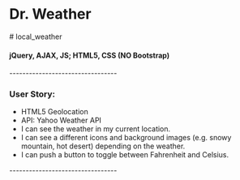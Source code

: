 <h1>Dr. Weather</h1> 
# local_weather
<h4>jQuery, AJAX, JS; HTML5, CSS (NO Bootstrap) </h4>
<p>---------------------------------</p>
<h3 class="text-center">User Story:</h3>
<ul>
  <li> HTML5 Geolocation </li>
  <li> API: Yahoo Weather API  </li>
  <li> I can see the weather in my current location. </li>
  <li>I can see a different icons and background images (e.g. snowy mountain, hot desert) depending on the weather.</li>
  <li>I can push a button to toggle between Fahrenheit and Celsius.</li>
</ul>
<p>---------------------------------</p>
<img src="https://github.com/vickochetkov/local_weather/blob/master/KeZiN.gif" alt="gif" width="300" height="300>
